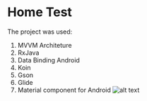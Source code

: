 # Home Test
The project was used:
1. MVVM Architeture
2. RxJava
3. Data Binding Android
4. Koin
5. Gson
6. Glide
7. Material component for Android
![alt text](https://raw.githubusercontent.com/huynn109/news/master/foryou.png)
